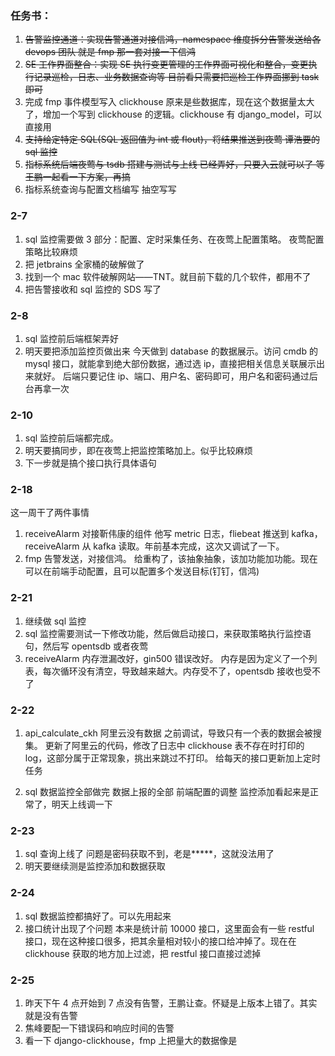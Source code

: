 ### 任务书：

1. ~~告警监控通道：实现告警通道对接信鸿，namespace 维度拆分告警发送给各 devops 团队
   就是 fmp 那一套对接一下信鸿~~
2. ~~SE 工作界面整合：实现 SE 执行变更管理的工作界面可视化和整合，变更执行记录巡检，日志、业务数据查询等
   目前看只需要把巡检工作界面挪到 task 即可~~
3. 完成 fmp 事件模型写入 clickhouse
   原来是些数据库，现在这个数据量太大了，增加一个写到 clickhouse 的逻辑。clickhouse 有 django_model，可以直接用
4. ~~支持给定特定 SQL(SQL 返回值为 int 或 flout)，将结果推送到夜莺
   谭浩要的 sql 监控~~
5. ~~指标系统后端夜莺与 tsdb 搭建与测试与上线
   已经弄好，只要入云就可以了
   等王鹏一起看一下方案，再搞~~
6. 指标系统查询与配置文档编写
   抽空写写

### 2-7

1. sql 监控需要做 3 部分：配置、定时采集任务、在夜莺上配置策略。
   夜莺配置策略比较麻烦
2. 把 jetbrains 全家桶的破解做了
3. 找到一个 mac 软件破解网站——TNT。就目前下载的几个软件，都用不了
4. 把告警接收和 sql 监控的 SDS 写了

### 2-8

1. sql 监控前后端框架弄好
2. 明天要把添加监控页做出来
   今天做到 database 的数据展示。访问 cmdb 的 mysql 接口，就能拿到绝大部份数据，通过选 ip，直接把相关信息关联展示出来就好。
   后端只要记住 ip、端口、用户名、密码即可，用户名和密码通过后台再拿一次

### 2-10

1. sql 监控前后端都完成。
2. 明天要搞同步，即在夜莺上把监控策略加上。似乎比较麻烦
3. 下一步就是搞个接口执行具体语句

### 2-18

这一周干了两件事情

1. receiveAlarm 对接靳伟康的组件
   他写 metric 日志，fliebeat 推送到 kafka，receiveAlarm 从 kafka 读取。年前基本完成，这次又调试了一下。
2. fmp 告警发送，对接信鸿。
   给重构了，该抽象抽象，该加功能加功能。现在可以在前端手动配置，且可以配置多个发送目标(钉钉，信鸿)

### 2-21

1. 继续做 sql 监控
2. sql 监控需要测试一下修改功能，然后做启动接口，来获取策略执行监控语句，然后写 opentsdb 或者夜莺
3. receiveAlarm 内存泄漏改好，gin500 错误改好。
   内存是因为定义了一个列表，每次循环没有清空，导致越来越大。内存受不了，opentsdb 接收也受不了

### 2-22

1. api_calculate_ckh 阿里云没有数据
   之前调试，导致只有一个表的数据会被搜集。
   更新了阿里云的代码，修改了日志中 clickhouse 表不存在时打印的 log，这部分属于正常现象，挑出来跳过不打印。
   给每天的接口更新加上定时任务

2. sql 数据监控全部做完
   数据上报的全部
   前端配置的调整
   监控添加看起来是正常了，明天上线调一下

### 2-23

1. sql 查询上线了
   问题是密码获取不到，老是**\***，这就没法用了
2. 明天要继续测是监控添加和数据获取

### 2-24

1. sql 数据监控都搞好了。可以先用起来
2. 接口统计出现了个问题
   本来是统计前 10000 接口，这里面会有一些 restful 接口，现在这种接口很多，把其余量相对较小的接口给冲掉了。现在在 clickhouse 获取的地方加上过滤，把 restful 接口直接过滤掉

### 2-25

1. 昨天下午 4 点开始到 7 点没有告警，王鹏让查。怀疑是上版本上错了。其实就是没有告警
2. 焦峰要配一下错误码和响应时间的告警
3. 看一下 django-clickhouse，fmp 上把量大的数据像是
